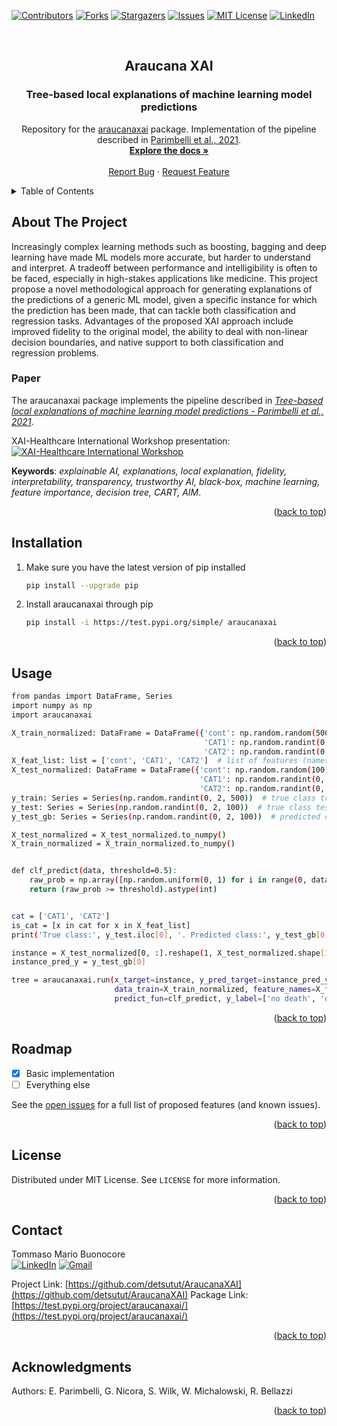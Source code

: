<div id="top"></div>

[![Contributors][contributors-shield]][contributors-url]
[![Forks][forks-shield]][forks-url]
[![Stargazers][stars-shield]][stars-url]
[![Issues][issues-shield]][issues-url]
[![MIT License][license-shield]][license-url]
[![LinkedIn][linkedin-shield]][linkedin-url]

<br />
<div align="center">
  <h2>
    Araucana XAI
  </h2>

  <h3 align="center">Tree-based local explanations of machine learning model predictions</h3>

  <p align="center">
    Repository for the <a href="https://test.pypi.org/project/araucanaxai/">araucanaxai</a> package. Implementation of the pipeline described in <a href="https://arxiv.org/abs/2110.08272">Parimbelli et al., 2021</a>.
    <br />
    <a href="https://github.com/detsutut/AraucanaXAI"><strong>Explore the docs »</strong></a>
    <br />
    <br />
    <a href="https://github.com/detsutut/AraucanaXAI/issues">Report Bug</a>
    ·
    <a href="https://github.com/detsutut/AraucanaXAI/issues">Request Feature</a>
  </p>
</div>



<!-- TABLE OF CONTENTS -->
<details>
  <summary>Table of Contents</summary>
  <ol>
    <li><a href="#about-the-project">About The Project</a></li>
    <li><a href="#installation">Installation</a></li>
    <li><a href="#usage">Usage</a></li>
    <li><a href="#roadmap">Roadmap</a></li>
    <li><a href="#license">License</a></li>
    <li><a href="#contact">Contact</a></li>
    <li><a href="#acknowledgments">Acknowledgments</a></li>
  </ol>
</details>



<!-- ABOUT THE PROJECT -->
## About The Project

Increasingly complex learning methods such as boosting, bagging and deep learning have made ML models more accurate, but harder to understand and interpret. A tradeoff between performance and intelligibility is often to be faced, especially in high-stakes applications like medicine. This project propose a novel methodological approach for generating explanations of the predictions of a generic ML model, given a specific instance for which the prediction has been made, that can tackle both classification and regression tasks. Advantages of the proposed XAI approach include improved fidelity to the original model, the ability to deal with non-linear decision boundaries, and native support to both classification and regression problems.

### Paper
The araucanaxai package implements the pipeline described in <a href="https://arxiv.org/abs/2110.08272">*Tree-based local explanations of machine learning model predictions - Parimbelli et al., 2021*</a>.

XAI-Healthcare International Workshop presentation:<br/>
[![XAI-Healthcare International Workshop](https://img.youtube.com/vi/N22QYvTZFBk/0.jpg)](https://www.youtube.com/watch?v=N22QYvTZFBk)

**Keywords**: *explainable AI, explanations, local explanation, fidelity, interpretability, transparency, trustworthy AI, black-box, machine learning, feature importance, decision tree, CART, AIM*.

<p align="right">(<a href="#top">back to top</a>)</p>

<!-- INSTALLATION -->
## Installation

1. Make sure you have the latest version of pip installed
   ```sh
   pip install --upgrade pip
    ```
2. Install araucanaxai through pip
    ```sh
    pip install -i https://test.pypi.org/simple/ araucanaxai
    ```

<p align="right">(<a href="#top">back to top</a>)</p>

<!-- USAGE EXAMPLES -->
## Usage


```sh
from pandas import DataFrame, Series
import numpy as np
import araucanaxai

X_train_normalized: DataFrame = DataFrame({'cont': np.random.random(500),
                                           'CAT1': np.random.randint(0, 2, 500),
                                           'CAT2': np.random.randint(0, 2, 500)})  # normalized training set
X_feat_list: list = ['cont', 'CAT1', 'CAT2']  # list of features (names)
X_test_normalized: DataFrame = DataFrame({'cont': np.random.random(100),
                                          'CAT1': np.random.randint(0, 2, 100),
                                          'CAT2': np.random.randint(0, 2, 100)})  # normalized test set
y_train: Series = Series(np.random.randint(0, 2, 500))  # true class training set
y_test: Series = Series(np.random.randint(0, 2, 100))  # true class test set
y_test_gb: Series = Series(np.random.randint(0, 2, 100))  # predicted class test set

X_test_normalized = X_test_normalized.to_numpy()
X_train_normalized = X_train_normalized.to_numpy()


def clf_predict(data, threshold=0.5):
    raw_prob = np.array([np.random.uniform(0, 1) for i in range(0, data.shape[0])])
    return (raw_prob >= threshold).astype(int)


cat = ['CAT1', 'CAT2']
is_cat = [x in cat for x in X_feat_list]
print('True class:', y_test.iloc[0], '. Predicted class:', y_test_gb[0])

instance = X_test_normalized[0, :].reshape(1, X_test_normalized.shape[1])
instance_pred_y = y_test_gb[0]

tree = araucanaxai.run(x_target=instance, y_pred_target=instance_pred_y,
                       data_train=X_train_normalized, feature_names=X_feat_list, cat_list=is_cat,
                       predict_fun=clf_predict, y_label=['no death', 'death'])

```


<p align="right">(<a href="#top">back to top</a>)</p>



<!-- ROADMAP -->
## Roadmap

- [x] Basic implementation
- [ ] Everything else

See the [open issues](https://github.com/detsutut/AraucanaXAI/issues) for a full list of proposed features (and known issues).

<p align="right">(<a href="#top">back to top</a>)</p>


<!-- LICENSE -->
## License

Distributed under MIT License. See `LICENSE` for more information.

<p align="right">(<a href="#top">back to top</a>)</p>



<!-- CONTACT -->
## Contact

Tommaso Mario Buonocore <br> [![LinkedIn][linkedin-shield]][linkedin-url]  [![Gmail][gmail-shield]][gmail-url]

Project Link: [https://github.com/detsutut/AraucanaXAI](https://github.com/detsutut/AraucanaXAI)
Package Link: [https://test.pypi.org/project/araucanaxai/](https://test.pypi.org/project/araucanaxai/)

<p align="right">(<a href="#top">back to top</a>)</p>



<!-- ACKNOWLEDGMENTS -->
## Acknowledgments

Authors: E. Parimbelli, G. Nicora, S. Wilk, W. Michalowski, R. Bellazzi

<p align="right">(<a href="#top">back to top</a>)</p>



<!-- MARKDOWN LINKS -->
[contributors-shield]: https://img.shields.io/github/contributors/detsutut/AraucanaXAI.svg?style=for-the-badge
[contributors-url]: https://github.com/detsutut/AraucanaXAI/graphs/contributors
[forks-shield]: https://img.shields.io/github/forks/detsutut/AraucanaXAI.svg?style=for-the-badge
[forks-url]: https://github.com/detsutut/AraucanaXAI/network/members
[stars-shield]: https://img.shields.io/github/stars/detsutut/AraucanaXAI.svg?style=for-the-badge
[stars-url]: https://github.com/detsutut/AraucanaXAI/stargazers
[issues-shield]: https://img.shields.io/github/issues/detsutut/AraucanaXAI.svg?style=for-the-badge
[issues-url]: https://github.com/detsutut/AraucanaXAI/issues
[license-shield]: https://img.shields.io/github/license/detsutut/AraucanaXAI.svg?style=for-the-badge
[license-url]: https://github.com/detsutut/AraucanaXAI/blob/master/LICENSE.txt
[linkedin-shield]: 	https://img.shields.io/badge/LinkedIn-0077B5?style=for-the-badge&logo=linkedin&logoColor=white
[linkedin-url]: https://linkedin.com/in/tbuonocore
[gmail-shield]: https://img.shields.io/badge/Gmail-D14836?style=for-the-badge&logo=gmail&logoColor=white
[gmail-url]: mailto:buonocore.tms@gmail.com
